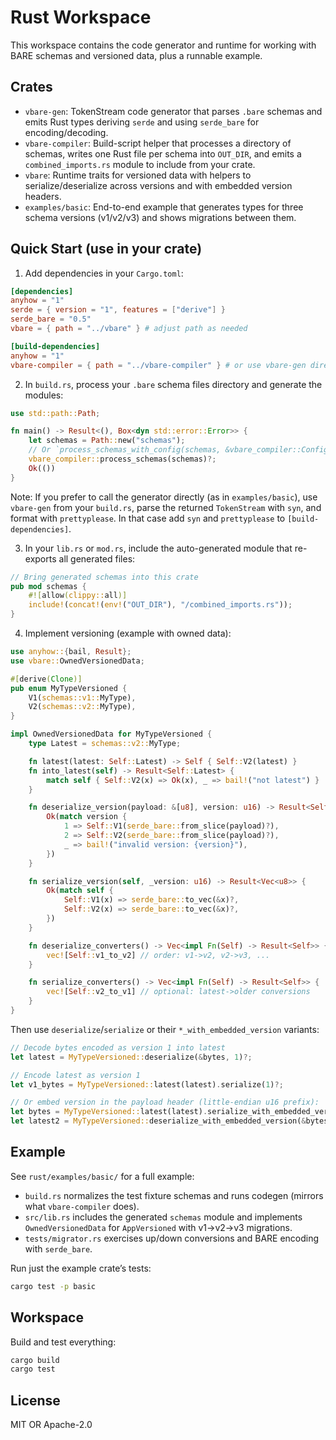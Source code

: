 # Rust Workspace

This workspace contains the code generator and runtime for working with BARE schemas and versioned data, plus a runnable example.

## Crates

- `vbare-gen`: TokenStream code generator that parses `.bare` schemas and emits Rust types deriving `serde` and using `serde_bare` for encoding/decoding.
- `vbare-compiler`: Build-script helper that processes a directory of schemas, writes one Rust file per schema into `OUT_DIR`, and emits a `combined_imports.rs` module to include from your crate.
- `vbare`: Runtime traits for versioned data with helpers to serialize/deserialize across versions and with embedded version headers.
- `examples/basic`: End-to-end example that generates types for three schema versions (v1/v2/v3) and shows migrations between them.

## Quick Start (use in your crate)

1) Add dependencies in your `Cargo.toml`:

```toml
[dependencies]
anyhow = "1"
serde = { version = "1", features = ["derive"] }
serde_bare = "0.5"
vbare = { path = "../vbare" } # adjust path as needed

[build-dependencies]
anyhow = "1"
vbare-compiler = { path = "../vbare-compiler" } # or use vbare-gen directly
```

2) In `build.rs`, process your `.bare` schema files directory and generate the modules:

```rust
use std::path::Path;

fn main() -> Result<(), Box<dyn std::error::Error>> {
    let schemas = Path::new("schemas");
    // Or `process_schemas_with_config(schemas, &vbare_compiler::Config::with_hashable_map())`.
    vbare_compiler::process_schemas(schemas)?;
    Ok(())
}
```

Note: If you prefer to call the generator directly (as in `examples/basic`), use `vbare-gen` from your `build.rs`, parse the returned `TokenStream` with `syn`, and format with `prettyplease`. In that case add `syn` and `prettyplease` to `[build-dependencies]`.

3) In your `lib.rs` or `mod.rs`, include the auto-generated module that re-exports all generated files:

```rust
// Bring generated schemas into this crate
pub mod schemas {
    #![allow(clippy::all)]
    include!(concat!(env!("OUT_DIR"), "/combined_imports.rs"));
}
```

4) Implement versioning (example with owned data):

```rust
use anyhow::{bail, Result};
use vbare::OwnedVersionedData;

#[derive(Clone)]
pub enum MyTypeVersioned {
    V1(schemas::v1::MyType),
    V2(schemas::v2::MyType),
}

impl OwnedVersionedData for MyTypeVersioned {
    type Latest = schemas::v2::MyType;

    fn latest(latest: Self::Latest) -> Self { Self::V2(latest) }
    fn into_latest(self) -> Result<Self::Latest> {
        match self { Self::V2(x) => Ok(x), _ => bail!("not latest") }
    }

    fn deserialize_version(payload: &[u8], version: u16) -> Result<Self> {
        Ok(match version {
            1 => Self::V1(serde_bare::from_slice(payload)?),
            2 => Self::V2(serde_bare::from_slice(payload)?),
            _ => bail!("invalid version: {version}"),
        })
    }

    fn serialize_version(self, _version: u16) -> Result<Vec<u8>> {
        Ok(match self {
            Self::V1(x) => serde_bare::to_vec(&x)?,
            Self::V2(x) => serde_bare::to_vec(&x)?,
        })
    }

    fn deserialize_converters() -> Vec<impl Fn(Self) -> Result<Self>> {
        vec![Self::v1_to_v2] // order: v1->v2, v2->v3, ...
    }

    fn serialize_converters() -> Vec<impl Fn(Self) -> Result<Self>> {
        vec![Self::v2_to_v1] // optional: latest->older conversions
    }
}
```

Then use `deserialize`/`serialize` or their `*_with_embedded_version` variants:

```rust
// Decode bytes encoded as version 1 into latest
let latest = MyTypeVersioned::deserialize(&bytes, 1)?;

// Encode latest as version 1
let v1_bytes = MyTypeVersioned::latest(latest).serialize(1)?;

// Or embed version in the payload header (little-endian u16 prefix):
let bytes = MyTypeVersioned::latest(latest).serialize_with_embedded_version(2)?;
let latest2 = MyTypeVersioned::deserialize_with_embedded_version(&bytes)?;
```

## Example

See `rust/examples/basic/` for a full example:
- `build.rs` normalizes the test fixture schemas and runs codegen (mirrors what `vbare-compiler` does).
- `src/lib.rs` includes the generated `schemas` module and implements `OwnedVersionedData` for `AppVersioned` with v1→v2→v3 migrations.
- `tests/migrator.rs` exercises up/down conversions and BARE encoding with `serde_bare`.

Run just the example crate’s tests:

```bash
cargo test -p basic
```

## Workspace

Build and test everything:

```bash
cargo build
cargo test
```

## License

MIT OR Apache-2.0
